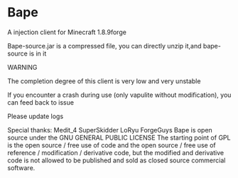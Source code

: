 # Bape
A injection client for Minecraft 1.8.9forge

Bape-source.jar is a compressed file, you can directly unzip it,and bape-source is in it

WARNING

The completion degree of this client is very low and very unstable

If you encounter a crash during use (only vapulite without modification), you can feed back to issue

Please update logs

Special thanks: Medit_4 SuperSkidder LoRyu ForgeGuys
Bape is open source under the GNU GENERAL PUBLIC LICENSE
The starting point of GPL is the open source / free use of code and the open source / free use of reference / modification / derivative code, but the modified and derivative code is not allowed to be published and sold as closed source commercial software.
